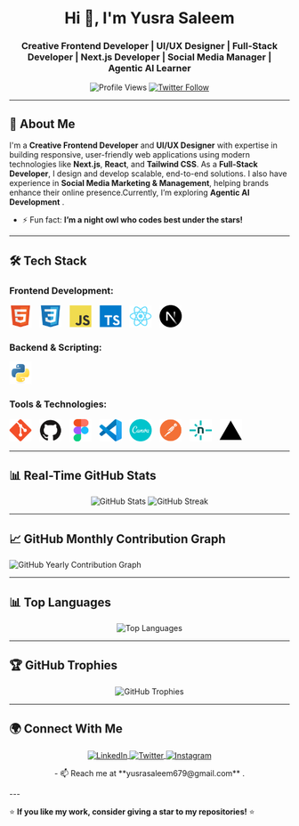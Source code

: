 
<h1 align="center">Hi 👋, I'm Yusra Saleem</h1>
<h3 align="center">Creative Frontend Developer | UI/UX Designer | Full-Stack Developer | Next.js Developer | Social Media Manager | Agentic AI Learner</h3>

<p align="center">
  <img src="https://komarev.com/ghpvc/?username=Yusra-Saleem&label=Profile%20views&color=0e75b6&style=flat" alt="Profile Views" />
  <a href="https://twitter.com/YusraSaleem" target="blank">
    <img src="https://img.shields.io/twitter/follow/Yusra-Saleem?logo=twitter&style=for-the-badge&color=1DA1F2" alt="Twitter Follow" />
  </a>
</p>

---

## 🚀 About Me

I'm a **Creative Frontend Developer** and **UI/UX Designer** with expertise in building responsive, user-friendly web applications using modern technologies like **Next.js**, **React**, and **Tailwind CSS**. As a **Full-Stack Developer**, I design and develop scalable, end-to-end solutions. I also have experience in **Social Media Marketing & Management**, helping brands enhance their online presence.Currently, I’m exploring **Agentic AI Development** . 

- ⚡ Fun fact: **I’m a night owl who codes best under the stars!**

---

## 🛠️ Tech Stack

### Frontend Development:
<p align="left">
  <img src="https://raw.githubusercontent.com/devicons/devicon/master/icons/html5/html5-original.svg" alt="HTML5" width="40" height="40" style="margin-right: 10px;" />
  <img src="https://raw.githubusercontent.com/devicons/devicon/master/icons/css3/css3-original.svg" alt="CSS3" width="40" height="40" style="margin-right: 10px;" />
  <img src="https://raw.githubusercontent.com/devicons/devicon/master/icons/javascript/javascript-original.svg" alt="JavaScript" width="40" height="40" style="margin-right: 10px;" />
  <img src="https://raw.githubusercontent.com/devicons/devicon/master/icons/typescript/typescript-original.svg" alt="TypeScript" width="40" height="40" style="margin-right: 10px;" />
  <img src="https://raw.githubusercontent.com/devicons/devicon/master/icons/react/react-original.svg" alt="React" width="40" height="40" style="margin-right: 10px;" />
  <img src="https://raw.githubusercontent.com/devicons/devicon/master/icons/nextjs/nextjs-original.svg" alt="Next.js" width="40" height="40" style="margin-right: 10px;" />
  
</p>

### Backend & Scripting:
<p align="left">
  <img src="https://raw.githubusercontent.com/devicons/devicon/master/icons/python/python-original.svg" alt="Python" width="40" height="40" style="margin-right: 10px;" />
</p>

### Tools & Technologies:
<p align="left">
  <img src="https://raw.githubusercontent.com/devicons/devicon/master/icons/git/git-original.svg" alt="Git" width="40" height="40" style="margin-right: 10px;" />
  <img src="https://raw.githubusercontent.com/devicons/devicon/master/icons/github/github-original.svg" alt="GitHub" width="40" height="40" style="margin-right: 10px;" />
  <img src="https://raw.githubusercontent.com/devicons/devicon/master/icons/figma/figma-original.svg" alt="Figma" width="40" height="40" style="margin-right: 10px;" />
  <img src="https://raw.githubusercontent.com/devicons/devicon/master/icons/vscode/vscode-original.svg" alt="VS Code" width="40" height="40" style="margin-right: 10px;" />
  <img src="https://raw.githubusercontent.com/devicons/devicon/master/icons/canva/canva-original.svg" alt="Canva" width="40" height="40" style="margin-right: 10px;" />
  <img src="https://raw.githubusercontent.com/devicons/devicon/master/icons/postman/postman-original.svg" alt="Postman" width="40" height="40" style="margin-right: 10px;" />
  <img src="https://raw.githubusercontent.com/devicons/devicon/master/icons/netlify/netlify-original.svg" alt="Netlify" width="40" height="40" style="margin-right: 10px;" />
   <img src="https://raw.githubusercontent.com/devicons/devicon/master/icons/vercel/vercel-original.svg" alt="Vercel" width="40" height="40" style="margin-right: 10px;" />
</p>

---

## 📊 Real-Time GitHub Stats

<p align="center">
  <img src="https://github-readme-stats.vercel.app/api?username=Yusra-Saleem&show_icons=true&theme=dark" alt="GitHub Stats" />
  <img src="https://github-readme-streak-stats.herokuapp.com/?user=Yusra-Saleem&theme=dark" alt="GitHub Streak" />
</p>

---

## 📈 GitHub Monthly Contribution Graph

![GitHub Yearly Contribution Graph](https://github-readme-activity-graph.vercel.app/graph?username=Yusra-Saleem&theme=github-dark&hide_border=true&area=true&custom_title=Yusra%27s%20Yearly%20Contributions)

---

## 📊 Top Languages

<p align="center">
  <img src="https://github-readme-stats.vercel.app/api/top-langs/?username=Yusra-Saleem&layout=compact&theme=dark" alt="Top Languages" />
</p>

---

## 🏆 GitHub Trophies

<p align="center">
  <img src="https://github-profile-trophy.vercel.app/?username=Yusra-Saleem&theme=darkhub&no-frame=true&row=1&column=7" alt="GitHub Trophies" />
</p>

---

## 🌍 Connect With Me

<p align="center">
  <a href="https://www.linkedin.com/in/yusrasaleem-developer/" target="blank">
    <img align="center" src="https://raw.githubusercontent.com/rahuldkjain/github-profile-readme-generator/master/src/images/icons/Social/linked-in-alt.svg" alt="LinkedIn" height="40" width="40" />
  </a>
  <a href="https://twitter.com/YusraSaleem" target="blank">
    <img align="center" src="https://raw.githubusercontent.com/rahuldkjain/github-profile-readme-generator/master/src/images/icons/Social/twitter.svg" alt="Twitter" height="40" width="40" />
  </a>
  <a href="https://instagram.com/yusra.saleem" target="blank">
    <img align="center" src="https://raw.githubusercontent.com/rahuldkjain/github-profile-readme-generator/master/src/images/icons/Social/instagram.svg" alt="Instagram" height="40" width="40" />
  </a>
</p>
<p align="center">
- 📫 Reach me at  **yusrasaleem679@gmail.com** .
</p>
---

⭐ **If you like my work, consider giving a star to my repositories!** ⭐
